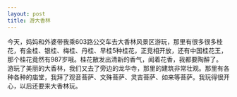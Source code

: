```yaml
---
layout: post
title: 游大香林
---
```



今天，妈妈和外婆带我乘603路公交车去大香林风景区游玩，那里有很多很多桂花，有金桂、银桂、梅桂、丹桂、早桂5种桂花，正竞相开放，还有中国桂花王，那个桂花竟然有987岁哦。桂花散发出清新的香气，闻着花香，我都要陶醉了。    
游玩了美丽的大香林，我们又去了旁边的龙华寺，那里的建筑非常壮观。那里有各种各种的庙堂，我拜了观音菩萨、文殊菩萨、灵吉菩萨、如来等菩萨。我玩得很开心，以后还要来大香林玩。  
